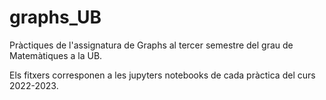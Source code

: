 # graphs_UB
Pràctiques de l'assignatura de Graphs al tercer semestre del grau de Matemàtiques a la UB.

Els fitxers corresponen a les jupyters notebooks de cada pràctica del curs 2022-2023.
